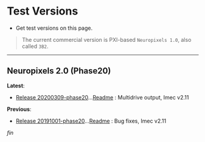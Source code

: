 # Test Versions

* Get test versions on this page.

>The current commercial version is PXI-based `Neuropixels 1.0`, also called `3B2`.

------

## Neuropixels 2.0 (Phase20)

**Latest**:

* [Release 20200309-phase20](../App/Release_v20200309-phase20.zip)...[Readme](../Readme/Release_v20200309-phase20.txt) : Multidrive output, Imec v2.11

**Previous**:

* [Release 20191001-phase20](../App/Release_v20191001-phase20.zip)...[Readme](../Readme/Readme_v20191001-phase20.txt) : Bug fixes, Imec v2.11


_fin_

